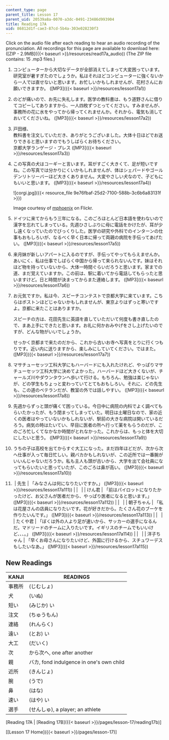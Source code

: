 ```yaml
---
content_type: page
parent_title: Lesson 17
parent_uid: 20539a8a-0070-a3dc-0491-23486d993904
title: Reading 17A
uid: 86812d1f-cae3-87cd-5b4a-303e028230f3
---
```


Click on the audio file after each reading to hear an audio recording of the pronunciation. All recordings for this page are available to download here: ([ZIP - 2.9MB]({{< baseurl >}}/resources/read17a_audio)) (The ZIP file contains: 15 .mp3 files.)

1.  コンピューターから大切なデータが全部消えてしまって大変困っています。研究室が暑すぎたのでしょうか。私はそれほどコンピューターに強くないから一人では直せないと思います。お忙しいかもしれませんが、花村さんにお願いできますか。 ([MP3]({{< baseurl >}}/resources/lesson17a1))
    
2.  のどが痛いので、お先に失礼します。医学の教科書は、もう道野さんに借りてコピーしてありますから、一人四枚ずつとってください。すみませんが、事務所の花に水をやってから帰ってくれませんか。それから、電気も消しておいてくださいね。 ([MP3]({{< baseurl >}}/resources/lesson17a2))
    
3.  戸田様、  
    教科書を注文していただき、ありがとうございました。大体十日ほどでお送りできると思いますのでもうしばらくお待ちください。  
    京都大学ランゲージ・プレス ([MP3]({{< baseurl >}}/resources/lesson17a3))
    
4.  この写真の犬はコーギーと言います。耳がすごく大きくて、足が短いですね。この写真では分かりにくいかもしれませんが、体はシェパードやゴールデンリトリーバーほど大きくありません。大変やさしい犬なので、子どもにもいいと思います。 ([MP3]({{< baseurl >}}/resources/lesson17a4))
    
    ![corgi.jpg]({{< resource_file 9e76fbaf-25d2-7100-588b-3c6b6a83131f >}})
    
    Image courtesy of [mphoenix](http://www.flickr.com/photos/mphoenix/3229399698/) on Flickr.
    
5.  ドイツに来てからもう三年になる。このごろほとんど日本語を使わないので漢字を忘れてしまっている。先週ひさしぶりに母に電話をかけたが、耳が少し遠くなっていたのでびっくりした。医学の研究や外科でのインターンの仕事もおもしろいが、なるべく早く日本に帰って両親の病院を手伝ってあげたい。 ([MP3]({{< baseurl >}}/resources/lesson17a5))
    
6.  来月妹が新しいアパートに入るのですが、手伝ってやってもらえませんか。あいにく、私は仕事でしばらく中国から帰って来られないんです。妹はそれほど物を持っていないから、大体一時間ぐらいだろうと思います。家までの道、まだ覚えていますか。この前は、駅に着いてから電話してもらったと思いますけど。日と時間が決まってからまた連絡します。 ([MP3]({{< baseurl >}}/resources/lesson17a6))
    
7.  お元気ですか。私は今、スピーチコンテストで京都大学に来ています。こちらはボストンほどじゃないかもしれませんが、東京よりはずっと寒いですよ。京都に来たことはありますか。
    
    スピーチの方は、花田先生に英語を直していただいて何度も書き直したので、まあ上手にできたと思います。お礼に何かおみやげをさし上げたいのですが、どんな物がいいでしょうか。
    
    せっかく京都まで来たのだから、これから古いお寺へ写真をとりに行くつもりです。近い内に送りますから、楽しみにしていてください。ではまた。 ([MP3]({{< baseurl >}}/resources/lesson17a7))
    
8.  マサチューセッツ工科大学にもハーバードにも入れたけれど、やっぱりマサチューセッツ工科大学に決めてよかった。ハーバードほど大きくないが、チャールズ川やダウンタウンへ歩いて行ける。もちろん、勉強は楽じゃないが、どの学生もちょっと変わっていてとてもおもしろい。それに、どの先生も、この道のベテランだが、教室の外では話しやすい。 ([MP3]({{< baseurl >}}/resources/lesson17a8))
    
9.  先週からずっと頭が痛くて困っている。今日中に病院の内科でよく調べてもらいたかったが、もう閉まってしまっていた。明日は土曜日なので、家の近くの医者はやっていないかもしれないが、駅前の大きな病院は開いているだろう。病気の時はたいてい、早目に医者の所へ行って薬をもらうのだが、このごろ忙しくてなかなか時間がとれなかった。これからは、もっと体を大切にしたいと思う。 ([MP3]({{< baseurl >}}/resources/lesson17a9))
    
10.  うちの子は高校を出てからすぐ大工になった。まだ四年ほどだが、次から次へ仕事が入って毎日忙しい。親バカかもしれないが、この近所では一番腕がいいんじゃないだろうか。私も主人も頭が古いから、大学を出て会社員になってもらいたいと思っていたが、このごろは鼻が高い。 ([MP3]({{< baseurl >}}/resources/lesson17a10))
    
11.   | 先生 | 「みなさんは何になりたいですか。」 ([MP3]({{< baseurl >}}/resources/lesson17a111)) |
    | &nbsp; |
    | けん君 | 「前はパイロットになりたかったけど、お父さんが医者だから、やっぱり医者になると思います。」 ([MP3]({{< baseurl >}}/resources/lesson17a112)) |
    | &nbsp; |
    | 朝子ちゃん | 「私は花屋さんの店員になりたいです。花が好きだから。たくさん花のブーケを作りたいんです。」 ([MP3]({{< baseurl >}}/resources/lesson17a113)) |
    | &nbsp; |
    | たくや君 | 「ぼくは外の人より足が速いから、サッカーの選手になるんだ。マドリードのチームに入りたいです。イギリスのチームでもいいけど、、、。」 ([MP3]({{< baseurl >}}/resources/lesson17a114)) |
    | &nbsp; |
    | 洋子ちゃん | 「早くお母さんになりたいけど、外国に行けるから、スチュワーデスもしたいなあ。」 ([MP3]({{< baseurl >}}/resources/lesson17a115)) 

New Readings
------------

| KANJI | READINGS |
| --- | --- |
| 事務所 | (じむしょ) |
| 犬 | (いぬ) |
| 短い | (みじか) い |
| 注文 | (ちゅうもん) |
| 連絡 | (れんらく) |
| 遠い | (とお) い |
| 大工 | (だいく) |
| 次 | から次へ, one after another |
| 親 | バカ, fond indulgence in one's own child |
| 近所 | (きんじょ) |
| 腕 | (うで) |
| 鼻 | (はな) |
| 速い | (はや) い |
| 選手 | (せんしゅ), a player; an athlete 

  
\[Reading 17A | [Reading 17B]({{< baseurl >}}/pages/lesson-17/reading17b)\]

\[[Lesson 17 Home]({{< baseurl >}}/pages/lesson-17)\]